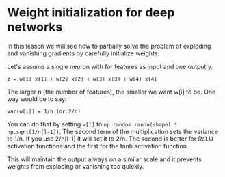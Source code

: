 # Weight initialization for deep networks

In this lesson we will see how to partially solve the problem of exploding and vanishing gradients by carefully initialize weights.

Let's assume a single neuron with for features as input and one output y.

```
z = w[1] x[1] + w[2] x[2] + w[3] x[3] + w[4] x[4]
```

The larger n (the number of features), the smaller we want w[i] to be. One way would be to say:

```
var(w[i]) = 1/n (or 2/n)
```

You can do that by setting `w[l]` to `np.random.randn(shape) * np.sqrt(1/n[l-1])`. The second term of the multiplication sets the variance to 1/n. If you use 2/n[l-1] it will set it to 2/n. The second is better for ReLU activation functions and the first for the tanh activation function.

This will maintain the output always on a similar scale and it prevents weights from exploding or vanishing too quickly.
